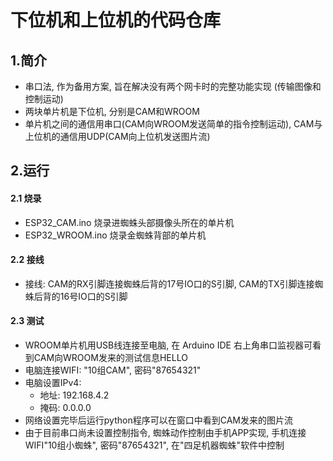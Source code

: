 # 下位机和上位机的代码仓库

## 1.简介
- 串口法, 作为备用方案, 旨在解决没有两个网卡时的完整功能实现 (传输图像和控制运动)
- 两块单片机是下位机, 分别是CAM和WROOM
- 单片机之间的通信用串口(CAM向WROOM发送简单的指令控制运动), CAM与上位机的通信用UDP(CAM向上位机发送图片流)

## 2.运行
#### 2.1 烧录
- ESP32_CAM.ino 烧录进蜘蛛头部摄像头所在的单片机
- ESP32_WROOM.ino 烧录金蜘蛛背部的单片机
#### 2.2 接线
- 接线: CAM的RX引脚连接蜘蛛后背的17号IO口的S引脚, CAM的TX引脚连接蜘蛛后背的16号IO口的S引脚
#### 2.3 测试
- WROOM单片机用USB线连接至电脑, 在 Arduino IDE 右上角串口监视器可看到CAM向WROOM发来的测试信息HELLO
- 电脑连接WIFI: "10组CAM", 密码"87654321"
- 电脑设置IPv4: 
  - 地址: 192.168.4.2 
  - 掩码: 0.0.0.0
- 网络设置完毕后运行python程序可以在窗口中看到CAM发来的图片流
- 由于目前串口尚未设置控制指令, 蜘蛛动作控制由手机APP实现, 手机连接WIFI"10组小蜘蛛", 密码"87654321", 在"四足机器蜘蛛"软件中控制